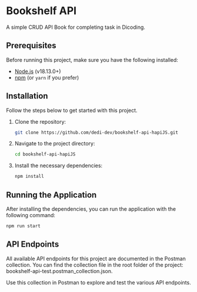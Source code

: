 # Bookshelf API

A simple CRUD API Book for completing task in Dicoding.

## Prerequisites

Before running this project, make sure you have the following installed:

- [Node.js](https://nodejs.org/) (v18.13.0+)
- [npm](https://www.npmjs.com/) (or `yarn` if you prefer)

## Installation

Follow the steps below to get started with this project.

1. Clone the repository:
   ```bash
   git clone https://github.com/dedi-dev/bookshelf-api-hapiJS.git
   ```
2. Navigate to the project directory:
   ```bash
   cd bookshelf-api-hapiJS
   ```
3. Install the necessary dependencies:
   ```bash
   npm install
   ```

## Running the Application
After installing the dependencies, you can run the application with the following command:
```bash
npm run start
```

## API Endpoints
All available API endpoints for this project are documented in the Postman collection. You can find the collection file in the root folder of the project: bookshelf-api-test.postman_collection.json.

Use this collection in Postman to explore and test the various API endpoints.